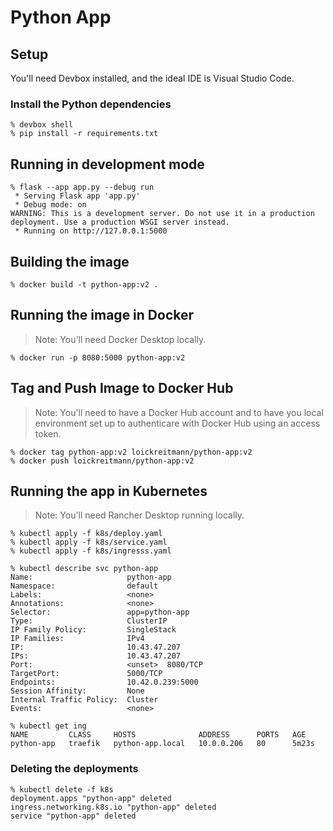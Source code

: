 # Python App

## Setup

You'll need Devbox installed, and the ideal IDE is Visual Studio Code.

### Install the Python dependencies

```shell
% devbox shell
% pip install -r requirements.txt
```

## Running in development mode

```shell
% flask --app app.py --debug run
 * Serving Flask app 'app.py'
 * Debug mode: on
WARNING: This is a development server. Do not use it in a production deployment. Use a production WSGI server instead.
 * Running on http://127.0.0.1:5000
 ```

## Building the image

```shell
% docker build -t python-app:v2 .
```

## Running the image in Docker

> Note: You'll need Docker Desktop locally.

```shell
% docker run -p 8080:5000 python-app:v2
```

## Tag and Push Image to Docker Hub

> Note: You'll need to have a Docker Hub account and to have you local environment set up to authenticare with Docker Hub using an access token.

```shell
% docker tag python-app:v2 loickreitmann/python-app:v2
% docker push loickreitmann/python-app:v2
```

## Running the app in Kubernetes

> Note: You'll need Rancher Desktop running locally.

```shell
% kubectl apply -f k8s/deploy.yaml
% kubectl apply -f k8s/service.yaml
% kubectl apply -f k8s/ingresss.yaml
```

```shell
% kubectl describe svc python-app
Name:                     python-app
Namespace:                default
Labels:                   <none>
Annotations:              <none>
Selector:                 app=python-app
Type:                     ClusterIP
IP Family Policy:         SingleStack
IP Families:              IPv4
IP:                       10.43.47.207
IPs:                      10.43.47.207
Port:                     <unset>  8080/TCP
TargetPort:               5000/TCP
Endpoints:                10.42.0.239:5000
Session Affinity:         None
Internal Traffic Policy:  Cluster
Events:                   <none>
```

```shell
% kubectl get ing
NAME         CLASS     HOSTS              ADDRESS      PORTS   AGE
python-app   traefik   python-app.local   10.0.0.206   80      5m23s
```

### Deleting the deployments

```shell
% kubectl delete -f k8s
deployment.apps "python-app" deleted
ingress.networking.k8s.io "python-app" deleted
service "python-app" deleted
```
